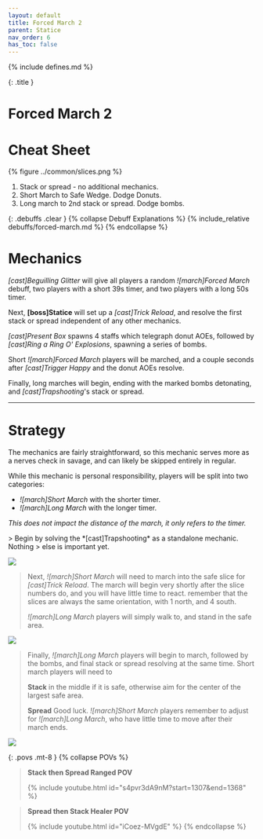 ```yaml
---
layout: default
title: Forced March 2
parent: Statice
nav_order: 6
has_toc: false
---
```


{% include defines.md %}

{: .title }
# Forced March 2

# Cheat Sheet

{% figure ../common/slices.png %}

1. Stack or spread - no additional mechanics.
2. Short March to Safe Wedge. Dodge Donuts.
3. Long march to 2nd stack or spread. Dodge bombs.

{: .debuffs .clear }
{% collapse Debuff Explanations %}
{% include_relative debuffs/forced-march.md %}
{% endcollapse %}

# Mechanics

*[cast]Beguilling Glitter* will give all players a random *![march]Forced March*
 debuff, two players with a short 39s timer, and two players with a long 50s timer.

Next, **[boss]Statice** will set up a *[cast]Trick Reload*, and resolve the
first stack or spread independent of any other mechanics.

*[cast]Present Box* spawns 4 staffs which telegraph donut AOEs, followed by
*[cast]Ring a Ring O' Explosions*, spawning a series of bombs.

Short *![march]Forced March* players will be marched, and a couple seconds after
*[cast]Trigger Happy* and the donut AOEs resolve.

Finally, long marches will begin, ending with the marked bombs detonating, and
*[cast]Trapshooting*'s stack or spread.

-----

# Strategy

The mechanics are fairly straightforward, so this mechanic serves more as a
nerves check in savage, and can likely be skipped entirely in regular.

While this mechanic is personal responsibility, players will be split into
two categories:

* *![march]Short March* with the shorter timer.
* *![march]Long March* with the longer timer.

*This does not impact the distance of the march, it only refers to the timer.*

<div class="mechanics" markdown="1">
> Begin by solving the *[cast]Trapshooting* as a standalone mechanic. Nothing
> else is important yet.

![](./timeline-1.png)

> Next, *![march]Short March* will need to march into the safe slice for
> *[cast]Trick Reload*. The march will begin very shortly after the slice
> numbers do, and you will have little time to react. remember that the slices
> are always the same orientation, with 1 north, and 4 south.
>
> *![march]Long March* players will simply walk to, and stand in the safe area.

![](./timeline-2.png)

> Finally, *![march]Long March* players will begin to march, followed by the
> bombs, and final stack or spread resolving at the same time. Short march
> players will need to
>
> **Stack** in the middle if it is safe, otherwise aim for the center of the
> largest safe area.
>
> **Spread** Good luck. *![march]Short March* players remember to adjust for
> *![march]Long March*, who have little time to move after their march ends.

![](./timeline-3.png)
</div>

{: .povs .mt-8 }
{% collapse POVs %}
> **Stack then Spread Ranged POV**
>
> {% include youtube.html id="s4pvr3dA9nM?start=1307&end=1368" %}

> **Spread then Stack Healer POV**
>
> {% include youtube.html id="iCoez-MVgdE" %}
{% endcollapse %}

